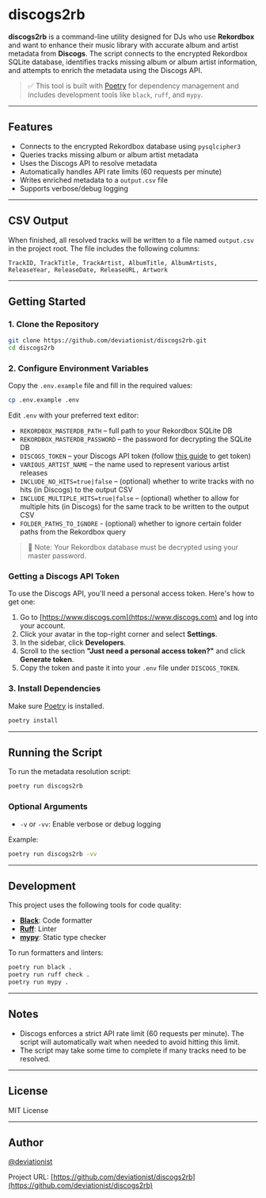 # discogs2rb

**discogs2rb** is a command-line utility designed for DJs who use **Rekordbox** and want to enhance their music library with accurate album and artist metadata from **Discogs**. The script connects to the encrypted Rekordbox SQLite database, identifies tracks missing album or album artist information, and attempts to enrich the metadata using the Discogs API.

> ✅ This tool is built with [Poetry](https://python-poetry.org/) for dependency management and includes development tools like `black`, `ruff`, and `mypy`.

---

## Features

- Connects to the encrypted Rekordbox database using `pysqlcipher3`
- Queries tracks missing album or album artist metadata
- Uses the Discogs API to resolve metadata
- Automatically handles API rate limits (60 requests per minute)
- Writes enriched metadata to a `output.csv` file
- Supports verbose/debug logging

---

## CSV Output

When finished, all resolved tracks will be written to a file named `output.csv` in the project root. The file includes the following columns:

```text
TrackID, TrackTitle, TrackArtist, AlbumTitle, AlbumArtists, ReleaseYear, ReleaseDate, ReleaseURL, Artwork
```

---

## Getting Started

### 1. Clone the Repository

```bash
git clone https://github.com/deviationist/discogs2rb.git
cd discogs2rb
```

### 2. Configure Environment Variables

Copy the `.env.example` file and fill in the required values:

```bash
cp .env.example .env
```

Edit `.env` with your preferred text editor:

* `REKORDBOX_MASTERDB_PATH` – full path to your Rekordbox SQLite DB
* `REKORDBOX_MASTERDB_PASSWORD` – the password for decrypting the SQLite DB
* `DISCOGS_TOKEN` – your Discogs API token (follow [this guide](#getting-a-discogs-api-token) to get token)
* `VARIOUS_ARTIST_NAME` – the name used to represent various artist releases
* `INCLUDE_NO_HITS=true|false` – (optional) whether to write tracks with no hits (in Discogs) to the output CSV
* `INCLUDE_MULTIPLE_HITS=true|false` – (optional) whether to allow for multiple hits (in Discogs) for the same track to be written to the output CSV
* `FOLDER_PATHS_TO_IGNORE` - (optional) whether to ignore certain folder paths from the Rekordbox query

> 🔐 Note: Your Rekordbox database must be decrypted using your master password.

### Getting a Discogs API Token

To use the Discogs API, you'll need a personal access token. Here's how to get one:

1. Go to [https://www.discogs.com](https://www.discogs.com) and log into your account.
2. Click your avatar in the top-right corner and select **Settings**.
3. In the sidebar, click **Developers**.
4. Scroll to the section **"Just need a personal access token?"** and click **Generate token**.
5. Copy the token and paste it into your `.env` file under `DISCOGS_TOKEN`.

### 3. Install Dependencies

Make sure [Poetry](https://python-poetry.org/docs/#installation) is installed.

```bash
poetry install
```

---

## Running the Script

To run the metadata resolution script:

```bash
poetry run discogs2rb
```

### Optional Arguments
- `-v` or `-vv`: Enable verbose or debug logging

Example:

```bash
poetry run discogs2rb -vv
```

---

## Development

This project uses the following tools for code quality:

- [**Black**](https://black.readthedocs.io/en/stable/): Code formatter
- [**Ruff**](https://docs.astral.sh/ruff/): Linter
- [**mypy**](http://mypy-lang.org/): Static type checker

To run formatters and linters:

```bash
poetry run black .
poetry run ruff check .
poetry run mypy .
```

---

## Notes

- Discogs enforces a strict API rate limit (60 requests per minute). The script will automatically wait when needed to avoid hitting this limit.
- The script may take some time to complete if many tracks need to be resolved.

---

## License

MIT License

---

## Author

[@deviationist](https://github.com/deviationist)

Project URL: [https://github.com/deviationist/discogs2rb](https://github.com/deviationist/discogs2rb)
